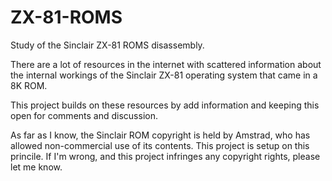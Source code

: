 # ZX-81-ROMS

Study of the Sinclair ZX-81 ROMS disassembly.

There are a lot of resources in the internet with scattered information about the internal workings of the
Sinclair ZX-81 operating system that came in a 8K ROM.

This project builds on these resources by add information and keeping this open for comments and discussion.

As far as I know, the Sinclair ROM copyright is held by Amstrad, who has allowed non-commercial use of its contents. 
This project is setup on this princile. If I'm wrong, and this project infringes any copyright rights, please
let me know.
